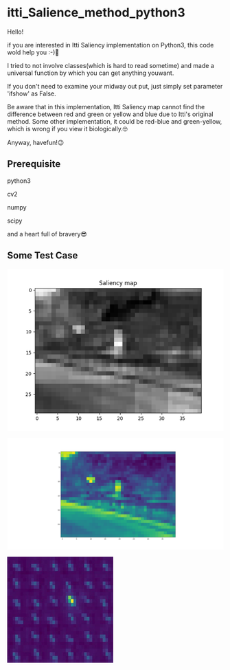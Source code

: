 # itti_Salience_method_python3

Hello!

if you are interested in Itti Saliency implementation on Python3, this code wold help you :-)🤗

I tried to not involve classes(which is hard to read sometime) and made a universal function by which you can get anything youwant.

If you don't need to examine your midway out put, just simply set parameter 'ifshow' as False.

Be aware that in this implementation, Itti Saliency map cannot find the difference between red and green or yellow and blue due to Itti's original method. Some other implementation, it could be red-blue and green-yellow, which is wrong if you view it biologically.🤓

Anyway, havefun!😉

## Prerequisite

python3

cv2

numpy

scipy

and a heart full of bravery😎

## Some Test Case

![1714025242073](image/README/1714025242073.png)

![1714025256485](image/README/1714025256485.png)

![1714025308347](image/README/1714025308347.png)
